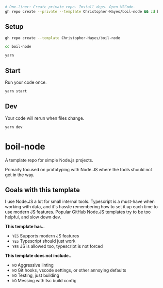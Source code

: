 ```bash
# One-liner: Create private repo. Install deps. Open VSCode.
gh repo create --private --template Christopher-Hayes/boil-node && cd boil-node && yarn && code .
```

## Setup

```bash
gh repo create --template Christopher-Hayes/boil-node
```

```bash
cd boil-node
```

```bash
yarn
```

## Start

Run your code once.

```bash
yarn start
```

## Dev

Your code will rerun when files change.

```bash
yarn dev
```

# boil-node

A template repo for simple Node.js projects.

Primarly focused on prototyping with Node.JS where the tools should not get in the way.

## Goals with this template

I use Node.JS a lot for small internal tools. Typescript is a must-have when working with data, and it's hassle remembering how to set it up each time to use modern JS features. Popular GitHub Node.JS templates try to be too helpful, and slow down dev.

**This template has..**

- `YES` Supports modern JS features
- `YES` Typescript should just work
- `YES` JS is allowed too, typescript is not forced

**This template does not include..**

- `NO` Aggressive linting
- `NO` Git hooks, vscode settings, or other annoying defaults
- `NO` Testing, just building
- `NO` Messing with tsc build config
